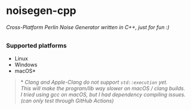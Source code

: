 # noisegen-cpp
###### Cross-Platform Perlin Noise Generator written in C++, just for fun :)

### Supported platforms
* Linux
* Windows
* macOS\*

> \* *Clang and Apple-Clang do not support `std::execution` yet.  
> This will make the program/lib way slower on macOS / clang builds.  
> I tried using gcc on macOS, but I had dependency compiling issues. (can only test through GitHub Actions)*
